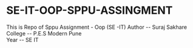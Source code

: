 # SE-IT-OOP-SPPU-ASSINGMENT
This is Repo of  Sppu Assignment - Oop (SE -IT)
Author -- Suraj Sakhare <br>
College -- P.E.S Modern Pune <br>
Year -- SE IT

